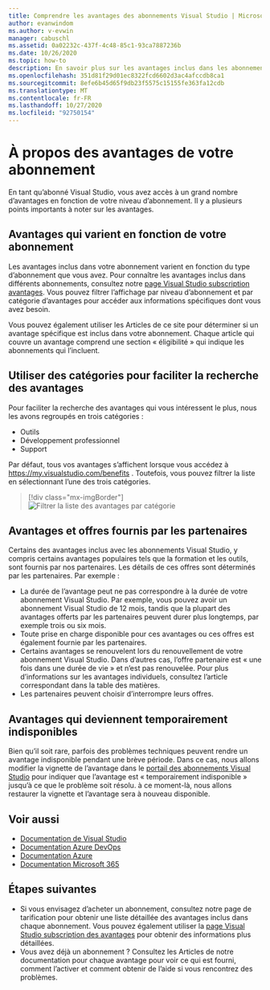 ```yaml
---
title: Comprendre les avantages des abonnements Visual Studio | Microsoft Docs
author: evanwindom
ms.author: v-evwin
manager: cabuschl
ms.assetid: 0a02232c-437f-4c48-85c1-93ca7887236b
ms.date: 10/26/2020
ms.topic: how-to
description: En savoir plus sur les avantages inclus dans les abonnements et sur la façon de les activer.
ms.openlocfilehash: 351d81f29d01ec8322fcd6602d3ac4afccdb8ca1
ms.sourcegitcommit: 8efe6b45d65f9db23f5575c15155fe363fa12cdb
ms.translationtype: MT
ms.contentlocale: fr-FR
ms.lasthandoff: 10/27/2020
ms.locfileid: "92750154"
---
```

# <a name="about-your-subscription-benefits"></a>À propos des avantages de votre abonnement
En tant qu’abonné Visual Studio, vous avez accès à un grand nombre d’avantages en fonction de votre niveau d’abonnement. Il y a plusieurs points importants à noter sur les avantages.

## <a name="benefits-that-vary-based-on-your-subscription"></a>Avantages qui varient en fonction de votre abonnement 
Les avantages inclus dans votre abonnement varient en fonction du type d’abonnement que vous avez. Pour connaître les avantages inclus dans différents abonnements, consultez notre [page Visual Studio subscription avantages](https://visualstudio.microsoft.com/vs/benefits/). Vous pouvez filtrer l’affichage par niveau d’abonnement et par catégorie d’avantages pour accéder aux informations spécifiques dont vous avez besoin. 

Vous pouvez également utiliser les Articles de ce site pour déterminer si un avantage spécifique est inclus dans votre abonnement. Chaque article qui couvre un avantage comprend une section « éligibilité » qui indique les abonnements qui l’incluent.

## <a name="use-categories-to-help-find-benefits"></a>Utiliser des catégories pour faciliter la recherche des avantages
Pour faciliter la recherche des avantages qui vous intéressent le plus, nous les avons regroupés en trois catégories : 
- Outils
- Développement professionnel
- Support

Par défaut, tous vos avantages s’affichent lorsque vous accédez à <https://my.visualstudio.com/benefits> . Toutefois, vous pouvez filtrer la liste en sélectionnant l’une des trois catégories.

   > [!div class="mx-imgBorder"]
   > ![Filtrer la liste des avantages par catégorie](_img/about-benefits/categories.png "Choisissez une catégorie pour filtrer la liste des avantages disponibles.")

## <a name="benefits-and-offers-provided-by-partners"></a>Avantages et offres fournis par les partenaires
Certains des avantages inclus avec les abonnements Visual Studio, y compris certains avantages populaires tels que la formation et les outils, sont fournis par nos partenaires. Les détails de ces offres sont déterminés par les partenaires. Par exemple :
- La durée de l’avantage peut ne pas correspondre à la durée de votre abonnement Visual Studio. Par exemple, vous pouvez avoir un abonnement Visual Studio de 12 mois, tandis que la plupart des avantages offerts par les partenaires peuvent durer plus longtemps, par exemple trois ou six mois.
- Toute prise en charge disponible pour ces avantages ou ces offres est également fournie par les partenaires.
- Certains avantages se renouvelent lors du renouvellement de votre abonnement Visual Studio. Dans d’autres cas, l’offre partenaire est « une fois dans une durée de vie » et n’est pas renouvelée. Pour plus d’informations sur les avantages individuels, consultez l’article correspondant dans la table des matières.
- Les partenaires peuvent choisir d’interrompre leurs offres. 

## <a name="benefits-that-become-temporarily-unavailable"></a>Avantages qui deviennent temporairement indisponibles
Bien qu’il soit rare, parfois des problèmes techniques peuvent rendre un avantage indisponible pendant une brève période. Dans ce cas, nous allons modifier la vignette de l’avantage dans le [portail des abonnements Visual Studio](https://my.visualstudio.com/benefits) pour indiquer que l’avantage est « temporairement indisponible » jusqu’à ce que le problème soit résolu. à ce moment-là, nous allons restaurer la vignette et l’avantage sera à nouveau disponible.

## <a name="see-also"></a>Voir aussi
- [Documentation de Visual Studio](/visualstudio/)
- [Documentation Azure DevOps](/azure/devops/)
- [Documentation Azure](/azure/)
- [Documentation Microsoft 365](/microsoft-365/)

## <a name="next-steps"></a>Étapes suivantes
- Si vous envisagez d’acheter un abonnement, consultez notre page de tarification pour obtenir une liste détaillée des avantages inclus dans chaque abonnement. Vous pouvez également utiliser la [page Visual Studio subscription des avantages](https://visualstudio.microsoft.com/vs/benefits/) pour obtenir des informations plus détaillées.
- Vous avez déjà un abonnement ?  Consultez les Articles de notre documentation pour chaque avantage pour voir ce qui est fourni, comment l’activer et comment obtenir de l’aide si vous rencontrez des problèmes. 
